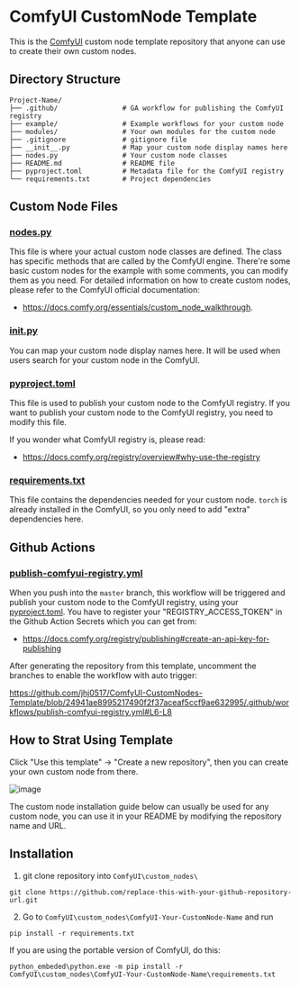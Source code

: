 # ComfyUI CustomNode Template

This is the [ComfyUI](https://github.com/comfyanonymous/ComfyUI) custom node template repository that anyone can use to create their own custom nodes.

## Directory Structure
```
Project-Name/
├── .github/                # GA workflow for publishing the ComfyUI registry 
├── example/                # Example workflows for your custom node
├── modules/                # Your own modules for the custom node
├── .gitignore              # gitignore file 
├── __init__.py             # Map your custom node display names here 
├── nodes.py                # Your custom node classes  
├── README.md               # README file
├── pyproject.toml          # Metadata file for the ComfyUI registry
└── requirements.txt        # Project dependencies 
```

## Custom Node Files

### [nodes.py](https://github.com/jhj0517/ComfyUI-CustomNodes-Template/tree/master/nodes.py)
This file is where your actual custom node classes are defined. The class has specific methods that are called by the ComfyUI engine.
There're some basic custom nodes for the example with some comments, you can modify them as you need.
For detailed information on how to create custom nodes, please refer to the ComfyUI official documentation: 
- https://docs.comfy.org/essentials/custom_node_walkthrough.

### [__init__.py](https://github.com/jhj0517/ComfyUI-CustomNodes-Template/tree/master/__init__.py)
You can map your custom node display names here. It will be used when users search for your custom node in the ComfyUI.

### [pyproject.toml](https://github.com/jhj0517/ComfyUI-CustomNodes-Template/tree/master/pyproject.toml)
This file is used to publish your custom node to the ComfyUI registry. If you want to publish your custom node to the ComfyUI registry, you need to modify this file.

If you wonder what ComfyUI registry is, please read:

- https://docs.comfy.org/registry/overview#why-use-the-registry

### [requirements.txt](https://github.com/jhj0517/ComfyUI-CustomNodes-Template/tree/master/requirements.txt)
This file contains the dependencies needed for your custom node. `torch` is already installed in the ComfyUI, so you only need to add "extra" dependencies here.

## Github Actions

### [publish-comfyui-registry.yml](https://github.com/jhj0517/ComfyUI-CustomNodes-Template/tree/master/.github/workflows/publish-comfyui-registry.yml)
When you push into the `master` branch, this workflow will be triggered and publish your custom node to the ComfyUI registry, using your [pyproject.toml](https://github.com/jhj0517/ComfyUI-CustomNodes-Template/tree/master/pyproject.toml).
You have to register your "REGISTRY_ACCESS_TOKEN" in the Github Action Secrets which you can get from:
- https://docs.comfy.org/registry/publishing#create-an-api-key-for-publishing

After generating the repository from this template, uncomment the branches to enable the workflow with auto trigger:

https://github.com/jhj0517/ComfyUI-CustomNodes-Template/blob/24941ae8995217490f2f37aceaf5ccf9ae632995/.github/workflows/publish-comfyui-registry.yml#L6-L8

## How to Strat Using Template

Click "Use this template" -> "Create a new repository", then you can create your own custom node from there.

![image](https://github.com/user-attachments/assets/fab4da53-0458-4e88-adc1-5bb5d341a511)


The custom node installation guide below can usually be used for any custom node, you can use it in your README by modifying the repository name and URL.
## Installation

1. git clone repository into `ComfyUI\custom_nodes\`
```
git clone https://github.com/replace-this-with-your-github-repository-url.git
```

2. Go to `ComfyUI\custom_nodes\ComfyUI-Your-CustomNode-Name` and run
```
pip install -r requirements.txt
```

If you are using the portable version of ComfyUI, do this:
```
python_embeded\python.exe -m pip install -r ComfyUI\custom_nodes\ComfyUI-Your-CustomNode-Name\requirements.txt
```


